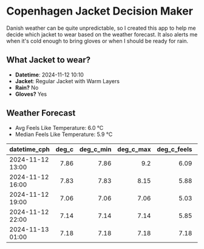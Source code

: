 
# Copenhagen Jacket Decision Maker

Danish weather can be quite unpredictable, so I created this app to help me decide which jacket to wear based on the weather forecast. 
It also alerts me when it's cold enough to bring gloves or when I should be ready for rain.

## What Jacket to wear?

- **Datetime**: 2024-11-12 10:10
- **Jacket**: Regular Jacket with Warm Layers
- **Rain?** No
- **Gloves?** Yes

## Weather Forecast
- Avg Feels Like Temperature: 6.0 °C
- Median Feels Like Temperature: 5.9 °C

| datetime_cph     |   deg_c |   deg_c_min |   deg_c_max |   deg_c_feels | weather   | wind   | rain   |
|:-----------------|--------:|------------:|------------:|--------------:|:----------|:-------|:-------|
| 2024-11-12 13:00 |    7.86 |        7.86 |        9.2  |          6.09 | Clouds    | Low    | None   |
| 2024-11-12 16:00 |    7.83 |        7.83 |        8.15 |          5.88 | Clouds    | Low    | None   |
| 2024-11-12 19:00 |    7.06 |        7.06 |        7.06 |          5.03 | Clouds    | Low    | None   |
| 2024-11-12 22:00 |    7.14 |        7.14 |        7.14 |          5.85 | Clouds    | Low    | None   |
| 2024-11-13 01:00 |    7.18 |        7.18 |        7.18 |          7.18 | Clouds    | Low    | None   |
        